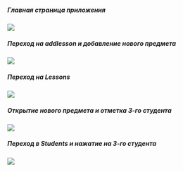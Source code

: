 ##### Главная страница приложения
![](https://sun4-15.userapi.com/Smbaw85jCpDLEBHDzps-vAefyjXzWPtGOdxMng/ci-Zy9cmc_8.jpg)
##### Переход на addlesson и добавление нового предмета
![](https://sun4-17.userapi.com/l-ZU5UNUjpRnawYe03AJr0dkX3JGtcPl727_Kg/dflyc1uIxiA.jpg)
##### Переход на Lessons
![](https://sun4-12.userapi.com/-h9y9HvSpjlRs5JrV8PTbIAN5Awc2BEXXsFFuw/uj-UE7qlrmU.jpg)
##### Открытие нового предмета и отметка 3-го студента
![](https://sun4-17.userapi.com/JS_5ssKfzNqo5jS99X1z9ZW5ui7XIwLWd0X8xw/lvOQ6eZV3-s.jpg)
##### Переход  в Students и нажатие на 3-го студента
![](https://sun4-17.userapi.com/hFlW2jnzfo8CQgLms4zqy9ibT8t8bRTvi2jXJQ/6unKz7PrNxE.jpg)
